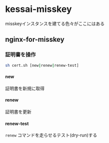 # kessai-misskey

misskeyインスタンスを建てる色々がここにはある

## nginx-for-misskey

### 証明書を操作

```sh
sh cert.sh [new|renew|renew-test]
```

#### new

証明書を新規に取得

#### renew

証明書を更新

#### renew-test

`renew` コマンドを走らせるテスト(dry-run)する
